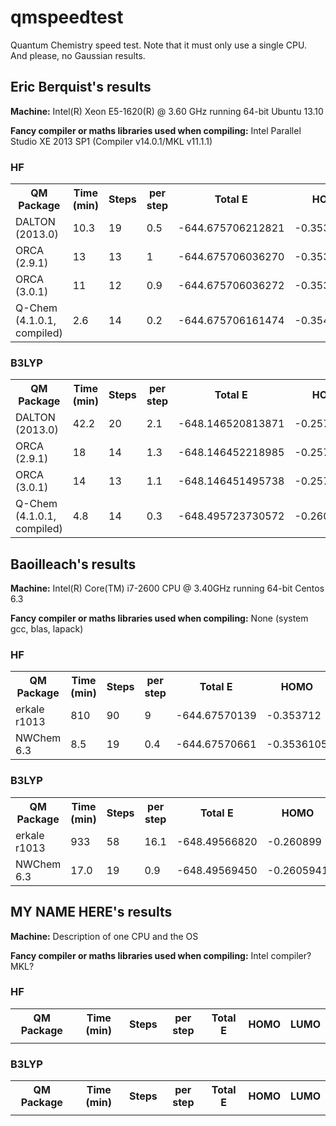qmspeedtest
===========

Quantum Chemistry speed test. Note that it must only use a single CPU. And please, no Gaussian results.

Eric Berquist's results
----------------------

**Machine:** Intel(R) Xeon E5-1620(R) @ 3.60 GHz running 64-bit Ubuntu 13.10

**Fancy compiler or maths libraries used when compiling:** Intel Parallel Studio XE 2013 SP1 (Compiler v14.0.1/MKL v11.1.1)

### HF
<table>
<tr>
<th>QM Package</th>
<th>Time (min)</th>
<th>Steps</th>
<th>per step</th>
<th>Total E</th>
<th>HOMO</th>
<th>LUMO</th>
</tr>
<tr>
<td>DALTON (2013.0)</td>
<td>10.3</td>
<td>19</td>
<td>0.5</td>
<td>-644.675706212821</td>
<td>-0.35364477</td>
<td>0.07433447</td>
</tr>
<tr>
<td>ORCA (2.9.1)</td>
<td>13</td>
<td>13</td>
<td>1</td>
<td>-644.675706036270</td>
<td>-0.353622</td>
<td>0.074344</td>
</tr>
<tr>
<td>ORCA (3.0.1)</td>
<td>11</td>
<td>12</td>
<td>0.9</td>
<td>-644.675706036272</td>
<td>-0.353622</td>
<td>0.074344</td>
</tr>
<tr>
<td>Q-Chem (4.1.0.1, compiled)</td>
<td>2.6</td>
<td>14</td>
<td>0.2</td>
<td>-644.675706161474</td>
<td>-0.354</td>
<td>0.074</td>
</tr>
</table>

### B3LYP
<table>
<tr>
<th>QM Package</th>
<th>Time (min)</th>
<th>Steps</th>
<th>per step</th>
<th>Total E</th>
<th>HOMO</th>
<th>LUMO</th>
</tr>
<tr>
<td>DALTON (2013.0)</td>
<td>42.2</td>
<td>20</td>
<td>2.1</td>
<td>-648.146520813871</td>
<td>-0.25714248</td>
<td>-0.06101431</td>
</tr>
<tr>
<td>ORCA (2.9.1)</td>
<td>18</td>
<td>14</td>
<td>1.3</td>
<td>-648.146452218985</td>
<td>-0.257064</td>
<td>-0.061014</td>
</tr>
<tr>
<td>ORCA (3.0.1)</td>
<td>14</td>
<td>13</td>
<td>1.1</td>
<td>-648.146451495738</td>
<td>-0.257065</td>
<td>-0.061045</td>
</tr>
<tr>
<td>Q-Chem (4.1.0.1, compiled)</td>
<td>4.8</td>
<td>14</td>
<td>0.3</td>
<td>-648.495723730572</td>
<td>-0.260</td>
<td>-0.064</td>
</tr>
</table>

Baoilleach's results
--------------------

**Machine:** Intel(R) Core(TM) i7-2600 CPU @ 3.40GHz running 64-bit Centos 6.3

**Fancy compiler or maths libraries used when compiling:** None (system gcc, blas, lapack)

### HF
<table>
<tr>
<th>QM Package</th><th>Time (min)</th><th>Steps</th><th>per step</th>
<th>Total E</th><th>HOMO</th><th>LUMO</th>
</tr>
<tr>
<td>erkale r1013</td><td>810</td>
<td>90</td><td>9</td>
<td>-644.67570139</td>
<td>-0.353712</td>
<td>0.074269</td>
</tr>
<tr>
<td>NWChem 6.3</td><td>8.5</td>
<td>19</td><td>0.4</td>
<td>-644.67570661</td>
<td>-0.3536105</td>
<td>0.07435040</td>
</tr>
</table>

### B3LYP
<table>
<tr>
<th>QM Package</th><th>Time (min)</th><th>Steps</th><th>per step</th>
<th>Total E</th><th>HOMO</th><th>LUMO</th>
</tr>
<tr>
<td>erkale r1013</td><td>933</td>
<td>58</td><td>16.1</td>
<td>-648.49566820</td>
<td>-0.260899</td>
<td>-0.064457</td>
</tr>
<tr>
<td>NWChem 6.3</td><td>17.0</td>
<td>19</td><td>0.9</td>
<td>-648.49569450</td>
<td>-0.2605941</td>
<td>-0.06439398</td>
</tr>
</table>

MY NAME HERE's results
----------------------

**Machine:** Description of one CPU and the OS

**Fancy compiler or maths libraries used when compiling:** Intel compiler? MKL?

### HF
<table>
<tr>
<th>QM Package</th><th>Time (min)</th><th>Steps</th><th>per step</th>
<th>Total E</th><th>HOMO</th><th>LUMO</th>
</tr>
<tr>
<td></td><td></td>
<td></td><td></td>
<td></td>
<td></td>
<td></td>
</tr>
</table>

### B3LYP
<table>
<tr>
<th>QM Package</th><th>Time (min)</th><th>Steps</th><th>per step</th>
<th>Total E</th><th>HOMO</th><th>LUMO</th>
</tr>
<tr>
<td></td><td></td>
<td></td><td></td>
<td></td>
<td></td>
<td></td>
</tr>
</table>

